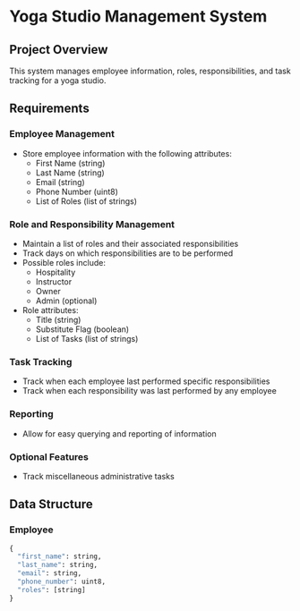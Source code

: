 # Yoga Studio Management System

## Project Overview
This system manages employee information, roles, responsibilities, and task tracking for a yoga studio.

## Requirements

### Employee Management
- Store employee information with the following attributes:
  - First Name (string)
  - Last Name (string)
  - Email (string)
  - Phone Number (uint8)
  - List of Roles (list of strings)

### Role and Responsibility Management
- Maintain a list of roles and their associated responsibilities
- Track days on which responsibilities are to be performed
- Possible roles include:
  - Hospitality
  - Instructor
  - Owner
  - Admin (optional)
- Role attributes:
  - Title (string)
  - Substitute Flag (boolean)
  - List of Tasks (list of strings)

### Task Tracking
- Track when each employee last performed specific responsibilities
- Track when each responsibility was last performed by any employee

### Reporting
- Allow for easy querying and reporting of information

### Optional Features
- Track miscellaneous administrative tasks

## Data Structure

### Employee
```python
{
  "first_name": string,
  "last_name": string,
  "email": string,
  "phone_number": uint8,
  "roles": [string]
}